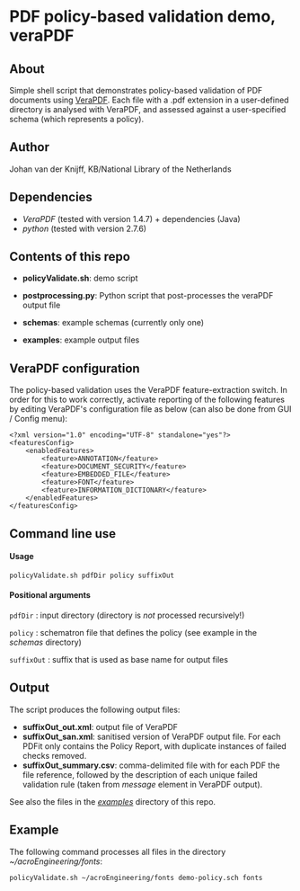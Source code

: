 # PDF policy-based validation demo, veraPDF

## About

Simple shell script that demonstrates policy-based validation of PDF documents using [VeraPDF](http://verapdf.org/). Each file with a .pdf extension in a user-defined directory is analysed with VeraPDF, and assessed against a  user-specified schema (which represents a policy).

## Author
Johan van der Knijff, KB/National Library of the Netherlands

## Dependencies

- *VeraPDF* (tested with version 1.4.7) + dependencies (Java)
- *python* (tested with version 2.7.6)

## Contents of this repo

- **policyValidate.sh**: demo script

- **postprocessing.py**: Python script that post-processes the veraPDF output file

- **schemas**: example schemas (currently only one)

- **examples**: example output files

## VeraPDF configuration

The policy-based validation uses the VeraPDF feature-extraction switch. In order for this to work correctly, activate reporting of the following features by editing VeraPDF's configuration file as below (can also be done from GUI / Config menu):

    <?xml version="1.0" encoding="UTF-8" standalone="yes"?>
    <featuresConfig>
        <enabledFeatures>
            <feature>ANNOTATION</feature>
            <feature>DOCUMENT_SECURITY</feature>
            <feature>EMBEDDED_FILE</feature>
            <feature>FONT</feature>
            <feature>INFORMATION_DICTIONARY</feature>
        </enabledFeatures>
    </featuresConfig>


## Command line use

#### Usage

    policyValidate.sh pdfDir policy suffixOut

#### Positional arguments

`pdfDir` : input directory (directory is *not* processed recursively!)

`policy` : schematron file that defines the policy (see example in the *schemas* directory)

`suffixOut` : suffix that is used as base name for output files

## Output

The script produces the following output files:

- **suffixOut_out.xml**: output file of VeraPDF
- **suffixOut_san.xml**: sanitised version of VeraPDF output file. For each PDFit only contains the Policy Report, with duplicate instances of failed checks removed.
- **suffixOut_summary.csv**:  comma-delimited file with for each PDF the file reference, followed by the description of each unique failed validation rule (taken from *message* element in VeraPDF output).

See also the files in the [*examples*](./examples/) directory of this repo.

## Example

The following command processes all files in the directory *~/acroEngineering/fonts*:

`policyValidate.sh ~/acroEngineering/fonts demo-policy.sch fonts`

